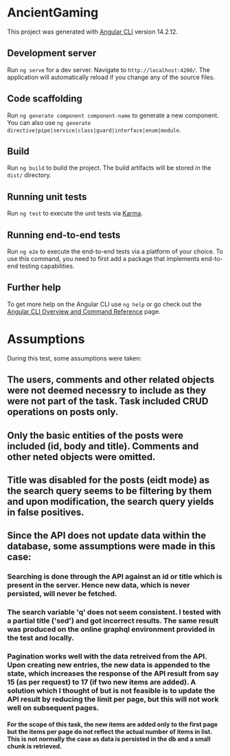 # AncientGaming

This project was generated with [Angular CLI](https://github.com/angular/angular-cli) version 14.2.12.

## Development server

Run `ng serve` for a dev server. Navigate to `http://localhost:4200/`. The application will automatically reload if you change any of the source files.

## Code scaffolding

Run `ng generate component component-name` to generate a new component. You can also use `ng generate directive|pipe|service|class|guard|interface|enum|module`.

## Build

Run `ng build` to build the project. The build artifacts will be stored in the `dist/` directory.

## Running unit tests

Run `ng test` to execute the unit tests via [Karma](https://karma-runner.github.io).

## Running end-to-end tests

Run `ng e2e` to execute the end-to-end tests via a platform of your choice. To use this command, you need to first add a package that implements end-to-end testing capabilities.

## Further help

To get more help on the Angular CLI use `ng help` or go check out the [Angular CLI Overview and Command Reference](https://angular.io/cli) page.

# Assumptions

During this test, some assumptions were taken:

## The users, comments and other related objects were not deemed necessry to include as they were not part of the task. Task included CRUD operations on posts only.
## Only the basic entities of the posts were included (id, body and title). Comments and other neted objects were omitted.
## Title was disabled for the posts (eidt mode) as the search query seems to be filtering by them and upon modification, the search query yields in false positives.
## Since the API does not update data within the database, some assumptions were made in this case:
### Searching is done through the API against an id or title which is present in the server. Hence new data, which is never persisted, will never be fetched.
### The search variable 'q' does not seem consistent. I tested with a partial title ('sed') and got incorrect results. The same result was produced on the online graphql environment provided in the test and locally.
### Pagination works well with the data retreived from the API. Upon creating new entries, the new data is appended to the state, which increases the response of the API result from say 15 (as per request) to 17 (if two new items are added). A solution which I thought of but is not feasible is to update the API result by reducing the limit per page, but this will not work well on subsequent pages.
#### For the scope of this task, the new items are added only to the first page but the items per page do not reflect the actual number of items in list. This is not normally the case as data is persisted in the db and a small chunk is retrieved.
